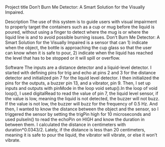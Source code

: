 Project title
Don’t Burn Me Detector: A Smart Solution for the Visually Impaired.

Description
The use of this system is to guide users with visual impairment to properly target the
containers such as a cup or mug before the liquid is poured, without using a finger to detect
where the mug is or where the liquid line is and to avoid possible burning issues. Don’t Burn Me
Detector: A Smart Solution for the Visually Impaired is a sensor that can 1) indicate when the
object, the bottle is approaching the cup glass so that the user can know when it is safe to pour,
2) indicate when the liquid has reached the level that has to be stopped or it will spill or overflow.

Software
The inputs are a distance detector and a liquid-level detector. I started with defining pins for trig
and echo at pins 2 and 3 for the distance detector and initialized pin 7 for the liquid level detector. I then initialized the pins for the outputs, a buzzer pin 13, and a vibrator, pin 9. Then, I set up inputs and outputs with pinMode in the loop void setup().In the loop of void loop(), I used digitalRead to read the value of pin 7, the liquid level sensor, if the value is low, meaning the liquid is not detected, the buzzer will not buzz. If the value is not
low, the buzzer will buzz for the frequency of 0.5 Hz. And then, I wanted to know the distance between the object and the sensor, so I triggered the
sensor by setting the trigPin high for 10 microseconds and used pulseIn() to read the echoPin
on HIGH and know the duration in between them. I calculated the distance in centimeters with
duration*0.0343/2. Lately, if the distance is less than 20 centimeters, meaning it is safe to pour
the liquid, the vibrator will vibrate, or else it won’t vibrate.

